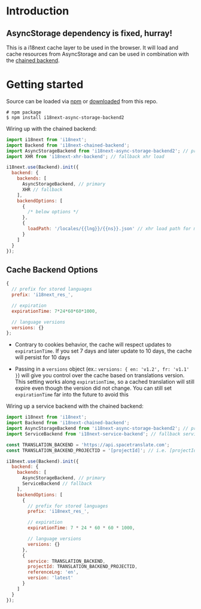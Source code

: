 # Introduction

## AsyncStorage dependency is fixed, hurray!

This is a i18next cache layer to be used in the browser. It will load and cache resources from AsyncStorage and can be used in combination with the [chained backend](https://github.com/i18next/i18next-chained-backend).

# Getting started

Source can be loaded via [npm](https://www.npmjs.com/package/i18next-async-storage-cache) or [downloaded](https://github.com/timbrandin/i18next-async-storage-cache/blob/master/i18nextAsyncStorageCache.min.js) from this repo.

```
# npm package
$ npm install i18next-async-storage-backend2
```

Wiring up with the chained backend:

```js
import i18next from 'i18next';
import Backend from 'i18next-chained-backend';
import AsyncStorageBackend from 'i18next-async-storage-backend2'; // primary use cache
import XHR from 'i18next-xhr-backend'; // fallback xhr load

i18next.use(Backend).init({
  backend: {
    backends: [
      AsyncStorageBackend, // primary
      XHR // fallback
    ],
    backendOptions: [
      {
        /* below options */
      },
      {
        loadPath: '/locales/{{lng}}/{{ns}}.json' // xhr load path for my own fallback
      }
    ]
  }
});
```

## Cache Backend Options

```js
{
  // prefix for stored languages
  prefix: 'i18next_res_',

  // expiration
  expirationTime: 7*24*60*60*1000,

  // language versions
  versions: {}
};
```

- Contrary to cookies behavior, the cache will respect updates to `expirationTime`. If you set 7 days and later update to 10 days, the cache will persist for 10 days

- Passing in a `versions` object (ex.: `versions: { en: 'v1.2', fr: 'v1.1' }`) will give you control over the cache based on translations version. This setting works along `expirationTime`, so a cached translation will still expire even though the version did not change. You can still set `expirationTime` far into the future to avoid this

Wiring up a service backend with the chained backend:

```js
import i18next from 'i18next';
import Backend from 'i18next-chained-backend';
import AsyncStorageBackend from 'i18next-async-storage-backend2'; // primary use cache
import ServiceBackend from 'i18next-service-backend'; // fallback service backend

const TRANSLATION_BACKEND = 'https://api.spacetranslate.com';
const TRANSLATION_BACKEND_PROJECTID = '[projectId]'; // i.e. [projectId].spacetranslate.com

i18next.use(Backend).init({
  backend: {
    backends: [
      AsyncStorageBackend, // primary
      ServiceBackend // fallback
    ],
    backendOptions: [
      {
        // prefix for stored languages
        prefix: 'i18next_res_',

        // expiration
        expirationTime: 7 * 24 * 60 * 60 * 1000,

        // language versions
        versions: {}
      },
      {
        service: TRANSLATION_BACKEND,
        projectId: TRANSLATION_BACKEND_PROJECTID,
        referenceLng: 'en',
        version: 'latest'
      }
    ]
  }
});
```
